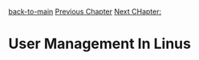 [back-to-main](../README.md)    [Previous Chapter](../chapter-01/README.md)      [Next CHapter:](../chapter-03/README.md)    

 # User Management In Linus  
    






 
